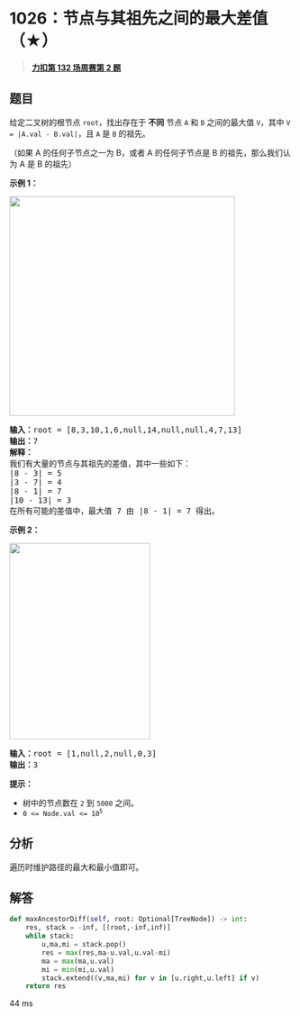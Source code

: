 # 1026：节点与其祖先之间的最大差值（★）


> <u>**[力扣第 132 场周赛第 2 题](https://leetcode.cn/problems/maximum-difference-between-node-and-ancestor/)**</u>

## 题目

<p>给定二叉树的根节点 <code>root</code>，找出存在于 <strong>不同</strong> 节点 <code>A</code> 和 <code>B</code> 之间的最大值 <code>V</code>，其中 <code>V = |A.val - B.val|</code>，且 <code>A</code> 是 <code>B</code> 的祖先。</p>

<p>（如果 A 的任何子节点之一为 B，或者 A 的任何子节点是 B 的祖先，那么我们认为 A 是 B 的祖先）</p>



<p><strong>示例 1：</strong></p>

<p><img alt="" src="https://assets.leetcode.com/uploads/2020/11/09/tmp-tree.jpg" style="width: 400px; height: 390px;" /></p>

<pre>
<strong>输入：</strong>root = [8,3,10,1,6,null,14,null,null,4,7,13]
<strong>输出：</strong>7
<strong>解释： </strong>
我们有大量的节点与其祖先的差值，其中一些如下：
|8 - 3| = 5
|3 - 7| = 4
|8 - 1| = 7
|10 - 13| = 3
在所有可能的差值中，最大值 7 由 |8 - 1| = 7 得出。
</pre>

<p><strong>示例 2：</strong></p>
<img alt="" src="https://assets.leetcode.com/uploads/2020/11/09/tmp-tree-1.jpg" style="width: 250px; height: 349px;" />
<pre>
<strong>输入：</strong>root = [1,null,2,null,0,3]
<strong>输出：</strong>3
</pre>



<p><strong>提示：</strong></p>

<ul>
<li>树中的节点数在 <code>2</code> 到 <code>5000</code> 之间。</li>
<li><code>0 <= Node.val <= 10<sup>5</sup></code></li>
</ul>


## 分析

遍历时维护路径的最大和最小值即可。

## 解答


```python
def maxAncestorDiff(self, root: Optional[TreeNode]) -> int:
	res, stack = -inf, [(root,-inf,inf)]
	while stack:
		u,ma,mi = stack.pop()
		res = max(res,ma-u.val,u.val-mi)
		ma = max(ma,u.val)
		mi = min(mi,u.val)
		stack.extend((v,ma,mi) for v in [u.right,u.left] if v)
	return res
```
44 ms
